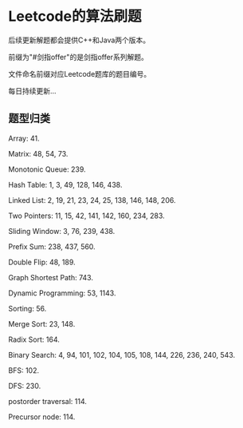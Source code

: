 # Leetcode的算法刷题

后续更新解题都会提供C++和Java两个版本。

前缀为"#剑指offer"的是剑指offer系列解题。

文件命名前缀对应Leetcode题库的题目编号。

每日持续更新...

## 题型归类

Array: 41.

Matrix: 48, 54, 73.

Monotonic Queue: 239.

Hash Table: 1, 3, 49, 128, 146, 438.

Linked List: 2, 19, 21, 23, 24, 25, 138, 146, 148, 206.

Two Pointers: 11, 15, 42, 141, 142, 160, 234, 283.

Sliding Window: 3, 76, 239, 438.

Prefix Sum: 238, 437, 560.

Double Flip: 48, 189.

Graph Shortest Path: 743.

Dynamic Programming: 53, 1143.

Sorting: 56.

Merge Sort: 23, 148.

Radix Sort: 164.

Binary Search: 4, 94, 101, 102, 104, 105, 108, 144, 226, 236, 240, 543.

BFS: 102.

DFS: 230.

postorder traversal: 114.

Precursor node: 114.